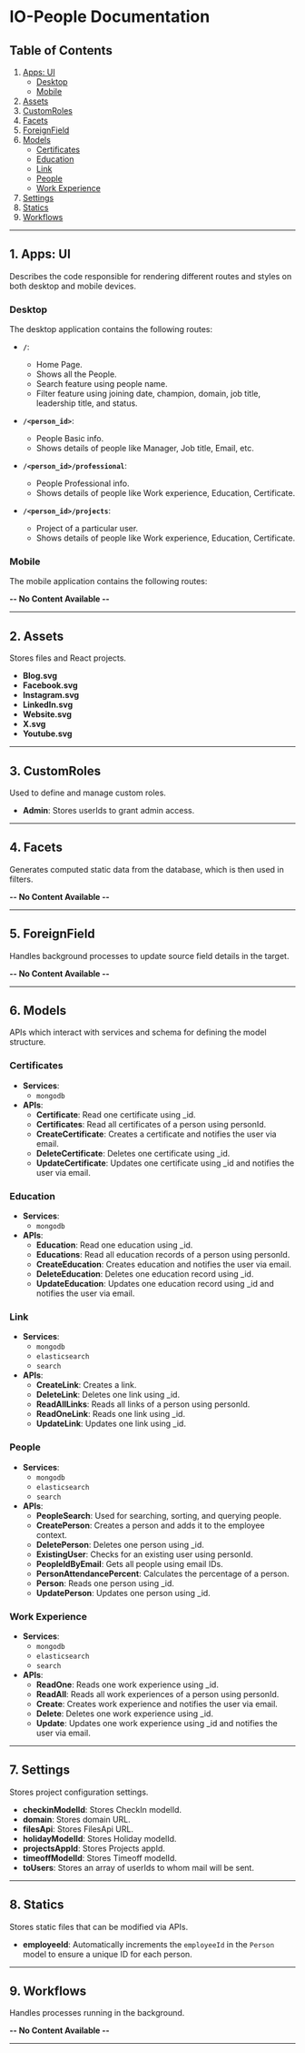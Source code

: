 # IO-People Documentation

## Table of Contents
1. [Apps: UI](#1-apps-ui)
   - [Desktop](#desktop)
   - [Mobile](#mobile)
2. [Assets](#2-assets)
3. [CustomRoles](#3-customroles)
4. [Facets](#4-facets)
5. [ForeignField](#5-foreignfield)
6. [Models](#6-models)
   - [Certificates](#certificates)
   - [Education](#education)
   - [Link](#link)
   - [People](#people)
   - [Work Experience](#work-experience)
7. [Settings](#7-settings)
8. [Statics](#8-statics)
9. [Workflows](#9-workflows)

---

## 1. Apps: UI
Describes the code responsible for rendering different routes and styles on both desktop and mobile devices.

### Desktop
The desktop application contains the following routes:
- **`/`**:
  - Home Page.
  - Shows all the People.
  - Search feature using people name.
  - Filter feature using joining date, champion, domain, job title, leadership title, and status.
  
- **`/<person_id>`**:
  - People Basic info.
  - Shows details of people like Manager, Job title, Email, etc.
  
- **`/<person_id>/professional`**: 
  - People Professional info.
  - Shows details of people like Work experience, Education, Certificate.

- **`/<person_id>/projects`**: 
  - Project of a particular user.
  - Shows details of people like Work experience, Education, Certificate.

### Mobile
The mobile application contains the following routes:

**-- No Content Available --**

---

## 2. Assets

Stores files and React projects.
- **Blog.svg**
- **Facebook.svg**
- **Instagram.svg**
- **LinkedIn.svg**
- **Website.svg**
- **X.svg**
- **Youtube.svg**

---

## 3. CustomRoles

Used to define and manage custom roles.
- **Admin**: Stores userIds to grant admin access.

---

## 4. Facets

Generates computed static data from the database, which is then used in filters.

**-- No Content Available --**

---

## 5. ForeignField

Handles background processes to update source field details in the target.

**-- No Content Available --**

---

## 6. Models

APIs which interact with services and schema for defining the model structure.

### Certificates  
- **Services**:  
  - `mongodb`  
- **APIs**:  
  - **Certificate**: Read one certificate using _id.
  - **Certificates**: Read all certificates of a person using personId.
  - **CreateCertificate**: Creates a certificate and notifies the user via email.
  - **DeleteCertificate**: Deletes one certificate using _id.
  - **UpdateCertificate**: Updates one certificate using _id and notifies the user via email.

### Education  
- **Services**:  
  - `mongodb`  
- **APIs**:  
  - **Education**: Read one education using _id.  
  - **Educations**: Read all education records of a person using personId.  
  - **CreateEducation**: Creates education and notifies the user via email.  
  - **DeleteEducation**: Deletes one education record using _id.  
  - **UpdateEducation**: Updates one education record using _id and notifies the user via email.

### Link  
- **Services**:  
  - `mongodb`  
  - `elasticsearch`  
  - `search`  
- **APIs**:  
  - **CreateLink**: Creates a link.  
  - **DeleteLink**: Deletes one link using _id.  
  - **ReadAllLinks**: Reads all links of a person using personId.  
  - **ReadOneLink**: Reads one link using _id.  
  - **UpdateLink**: Updates one link using _id.

### People  
- **Services**:  
  - `mongodb`  
  - `elasticsearch`  
  - `search`  
- **APIs**:  
  - **PeopleSearch**: Used for searching, sorting, and querying people.  
  - **CreatePerson**: Creates a person and adds it to the employee context.  
  - **DeletePerson**: Deletes one person using _id.  
  - **ExistingUser**: Checks for an existing user using personId.  
  - **PeopleIdByEmail**: Gets all people using email IDs.  
  - **PersonAttendancePercent**: Calculates the percentage of a person.  
  - **Person**: Reads one person using _id.  
  - **UpdatePerson**: Updates one person using _id.

### Work Experience  
- **Services**:  
  - `mongodb`  
  - `elasticsearch`  
  - `search`  
- **APIs**:  
  - **ReadOne**: Reads one work experience using _id.  
  - **ReadAll**: Reads all work experiences of a person using personId.  
  - **Create**: Creates work experience and notifies the user via email.  
  - **Delete**: Deletes one work experience using _id.  
  - **Update**: Updates one work experience using _id and notifies the user via email.

---

## 7. Settings

Stores project configuration settings.
- **checkinModelId**: Stores CheckIn modelId.
- **domain**: Stores domain URL.
- **filesApi**: Stores FilesApi URL.
- **holidayModelId**: Stores Holiday modelId.
- **projectsAppId**: Stores Projects appId.
- **timeoffModelId**: Stores Timeoff modelId.
- **toUsers**: Stores an array of userIds to whom mail will be sent.

---

## 8. Statics

Stores static files that can be modified via APIs.
- **employeeId**: Automatically increments the `employeeId` in the `Person` model to ensure a unique ID for each person.

---

## 9. Workflows

Handles processes running in the background.

**-- No Content Available --**

---
